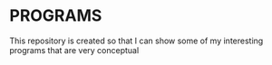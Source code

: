 # PROGRAMS
This repository is created so that I can show some of my interesting programs that are very conceptual

